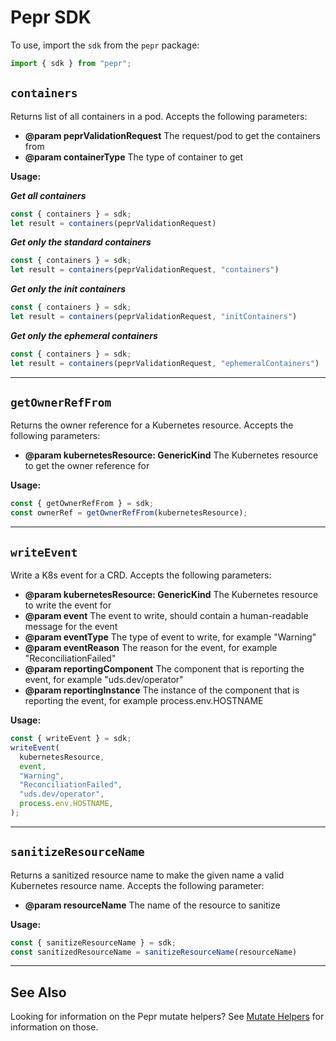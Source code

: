 # Pepr SDK

To use, import the `sdk` from the `pepr` package:

```typescript
import { sdk } from "pepr";
```

## `containers`

Returns list of all containers in a pod. Accepts the following parameters:

- **@param peprValidationRequest** The request/pod to get the containers from
- **@param containerType** The type of container to get

**Usage:**

**_Get all containers_**

```typescript
const { containers } = sdk;
let result = containers(peprValidationRequest)
```

**_Get only the standard containers_**

```typescript
const { containers } = sdk;
let result = containers(peprValidationRequest, "containers")
```

**_Get only the init containers_**

```typescript
const { containers } = sdk;
let result = containers(peprValidationRequest, "initContainers")
```

**_Get only the ephemeral containers_**

```typescript
const { containers } = sdk;
let result = containers(peprValidationRequest, "ephemeralContainers")
```

---

## `getOwnerRefFrom`

Returns the owner reference for a Kubernetes resource. Accepts the following parameters:

- **@param kubernetesResource: GenericKind** The Kubernetes resource to get the owner reference for

**Usage:**

```typescript
const { getOwnerRefFrom } = sdk;
const ownerRef = getOwnerRefFrom(kubernetesResource);
```

---

## `writeEvent`

Write a K8s event for a CRD. Accepts the following parameters:

- **@param kubernetesResource: GenericKind** The Kubernetes resource to write the event for
- **@param event** The event to write, should contain a human-readable message for the event
- **@param eventType** The type of event to write, for example "Warning"
- **@param eventReason** The reason for the event, for example "ReconciliationFailed"
- **@param reportingComponent** The component that is reporting the event, for example "uds.dev/operator"
- **@param reportingInstance** The instance of the component that is reporting the event, for example process.env.HOSTNAME

**Usage:**

```typescript
const { writeEvent } = sdk;
writeEvent(
  kubernetesResource,
  event,
  "Warning",
  "ReconciliationFailed",
  "uds.dev/operator",
  process.env.HOSTNAME,
);
```

---

## `sanitizeResourceName`

Returns a sanitized resource name to make the given name a valid Kubernetes resource name. Accepts the following parameter:

- **@param resourceName** The name of the resource to sanitize

**Usage:**

```typescript
const { sanitizeResourceName } = sdk;
const sanitizedResourceName = sanitizeResourceName(resourceName)
```

---

## See Also

Looking for information on the Pepr mutate helpers? See [Mutate Helpers](./030_actions/010_mutate.md#mutate-helpers) for information on those.
